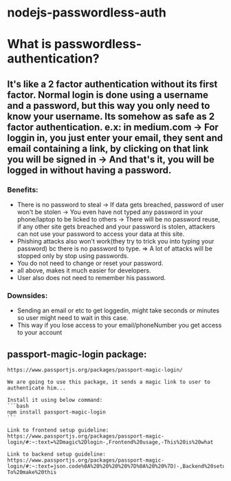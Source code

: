 # nodejs-passwordless-auth
# What is passwordless-authentication?
## It's like a 2 factor authentication without its first factor. Normal login is done using a username and a password, but this way you only need to know your username. Its somehow as safe as 2 factor authentication. e.x: in medium.com -> For loggin in, you just enter your email, they sent and email containing a link, by clicking on that link you will be signed in -> And that's it, you will be logged in without having a password. 
### Benefits:
- There is no password to steal -> If data gets breached, password of user won't be stolen -> You even have not typed any password in your phone/laptop to be licked to others -> There will be no password reuse, if any other site gets breached and your password is stolen, attackers can not use your password to access your data at this site.
- Phishing attacks also won't work(they try to trick you into typing your password) bc there is no password to type. => A lot of attacks will be stopped only by stop using passwords. 
- You do not need to change or reset your password. 
- all above, makes it much easier for developers.
- User also does not need to remember his password.
### Downsides:
- Sending an email or etc to get loggedin, might take seconds or minutes so user might need to wait in this case.
- This way if you lose access to your email/phoneNumber you get access to your account


## passport-magic-login package:
    https://www.passportjs.org/packages/passport-magic-login/
    
    We are going to use this package, it sends a magic link to user to authenticate him...

    Install it using below command: 
    ```bash
    npm install passport-magic-login
    ```

    Link to frontend setup guideline:
    https://www.passportjs.org/packages/passport-magic-login/#:~:text=%2Dmagic%2Dlogin-,Frontend%20usage,-This%20is%20what

    Link to backend setup guideline:
    https://www.passportjs.org/packages/passport-magic-login/#:~:text=json.code%0A%20%20%20%20%7D%0A%20%20%7D)-,Backend%20setup,-To%20make%20this